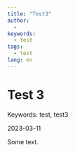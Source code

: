 ```yaml
---
title: "Test3"
author:
  -
keywords:
  - test
tags:
  - test
lang: en
---
```

# Test 3

Keywords: test, test3

2023-03-11

Some text.
